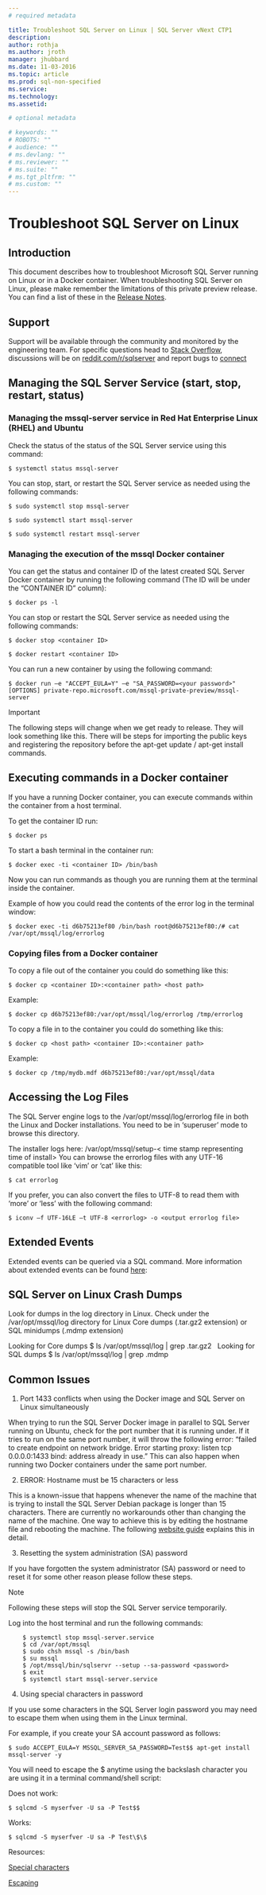 ```yaml
---
# required metadata

title: Troubleshoot SQL Server on Linux | SQL Server vNext CTP1
description: 
author: rothja 
ms.author: jroth 
manager: jhubbard
ms.date: 11-03-2016
ms.topic: article
ms.prod: sql-non-specified
ms.service: 
ms.technology: 
ms.assetid: 

# optional metadata

# keywords: ""
# ROBOTS: ""
# audience: ""
# ms.devlang: ""
# ms.reviewer: ""
# ms.suite: ""
# ms.tgt_pltfrm: ""
# ms.custom: ""
---
```

# Troubleshoot SQL Server on Linux
## Introduction

This document describes how to troubleshoot Microsoft SQL Server running on Linux or in a Docker container. When troubleshooting SQL Server on Linux, please make remember the limitations of this private preview release. You can find a list of these in the [Release Notes](sql-server-linux-release-notes.md).

## Support

Support will be available through the community and monitored by the engineering team. 
For specific questions head to [Stack Overflow](http://stackoverflow.com/), discussions will be on [reddit.com/r/sqlserver](www.reddit.com/r/sqlserver) and report bugs to [connect](http://connect.microsoft.com/)

## Managing the SQL Server Service (start, stop, restart, status)

### Managing the mssql-server service in Red Hat Enterprise Linux (RHEL) and Ubuntu 

Check the status of the status of the SQL Server service using this command:

    $ systemctl status mssql-server

You can stop, start, or restart the SQL Server service as needed using the following commands:

    $ sudo systemctl stop mssql-server

    $ sudo systemctl start mssql-server
    
    $ sudo systemctl restart mssql-server

### Managing the execution of the mssql Docker container

You can get the status and container ID of the latest created SQL Server Docker container by running the following command (The ID will be under the “CONTAINER ID” column):

    $ docker ps -l

You can stop or restart the SQL Server service as needed using the following commands:

    $ docker stop <container ID> 

    $ docker restart <container ID> 

You can run a new container by using the following command:

	$ docker run –e "ACCEPT_EULA=Y" –e "SA_PASSWORD=<your password>" [OPTIONS] private-repo.microsoft.com/mssql-private-preview/mssql-server 

> [!IMPORTANT]
> The following steps will change when we get ready to release. They will look something like this. There will be steps for importing the public keys and registering the repository before the apt-get update / apt-get install commands. 


## Executing commands in a Docker container

If you have a running Docker container, you can execute commands within the container from a host terminal.

To get the container ID run:
    
    $ docker ps

To start a bash terminal in the container run:

    $ docker exec -ti <container ID> /bin/bash
Now you can run commands as though you are running them at the terminal inside the container.

Example of how you could read the contents of the error log in the terminal window:

    $ docker exec -ti d6b75213ef80 /bin/bash root@d6b75213ef80:/# cat /var/opt/mssql/log/errorlog

### Copying files from a Docker container

To copy a file out of the container you could do something like this:
    
    $ docker cp <container ID>:<container path> <host path>

Example:
    
    $ docker cp d6b75213ef80:/var/opt/mssql/log/errorlog /tmp/errorlog

To copy a file in to the container you could do something like this:
    
    $ docker cp <host path> <container ID>:<container path>

Example:
    
    $ docker cp /tmp/mydb.mdf d6b75213ef80:/var/opt/mssql/data

## Accessing the Log Files
    
The SQL Server engine logs to the /var/opt/mssql/log/errorlog file in both the Linux and Docker installations. You need to be in ‘superuser’ mode to browse this directory.

The installer logs here: /var/opt/mssql/setup-< time stamp representing time of install>
You can browse the errorlog files with any UTF-16 compatible tool like ‘vim’ or ‘cat’ like this: 

    $ cat errorlog

If you prefer, you can also convert the files to UTF-8 to read them with ‘more’ or ‘less’ with the following command:
    
    $ iconv –f UTF-16LE –t UTF-8 <errorlog> -o <output errorlog file>

## Extended Events

Extended events can be queried via a SQL command.  More information about extended events can be found [here](https://technet.microsoft.com/en-us/library/bb630282.aspx):

## SQL Server on Linux Crash Dumps 

Look for dumps in the log directory in Linux. Check under the /var/opt/mssql/log directory for Linux Core dumps (.tar.gz2 extension) or SQL minidumps (.mdmp extension)

Looking for Core dumps 
    $ ls /var/opt/mssql/log | grep .tar.gz2 
 
Looking for SQL dumps 
    $ ls /var/opt/mssql/log | grep .mdmp 

## Common Issues

1. Port 1433 conflicts when using the Docker image and SQL Server on Linux simultaneously

 When trying to run the SQL Server Docker image in parallel to SQL Server running on Ubuntu, check for the port number that it is running under. If it tries to run on the same port number, it will throw the following error: “failed to create endpoint <container name> on network bridge. Error starting proxy: listen tcp 0.0.0.0:1433 bind: address already in use.” This can also happen when running two Docker containers under the same port number.

2. ERROR: Hostname must be 15 characters or less

 This is a known-issue that happens whenever the name of the machine that is trying to install the SQL Server Debian package is longer than 15 characters. There are currently no workarounds other than changing the name of the machine. One way to achieve this is by editing the hostname file and rebooting the machine. The following [website guide](http://www.cyberciti.biz/faq/ubuntu-change-hostname-command/) explains this in detail.

3. Resetting the system administration (SA) password

 If you have forgotten the system administrator (SA) password or need to reset it for some other reason please follow these steps.

 > [!NOTE]
 > Following these steps will stop the SQL Server service temporarily.

 Log into the host terminal and run the following commands:

        $ systemctl stop mssql-server.service
        $ cd /var/opt/mssql
        $ sudo chsh mssql -s /bin/bash
        $ su mssql
        $ /opt/mssql/bin/sqlservr --setup --sa-password <password>
        $ exit
        $ systemctl start mssql-server.service

4. Using special characters in password

If you use some characters in the SQL Server login password you may need to escape them when using them in the Linux terminal.

For example, if you create your SA account password as follows:

    $ sudo ACCEPT_EULA=Y MSSQL_SERVER_SA_PASSWORD=Test$$ apt-get install mssql-server -y

You will need to escape the $ anytime using the backslash character you are using it in a terminal command/shell script:

Does not work:

    $ sqlcmd -S myserfver -U sa -P Test$$

Works:

    $ sqlcmd -S myserfver -U sa -P Test\$\$

Resources:

[Special characters](http://tldp.org/LDP/abs/html/special-chars.html)

[Escaping](http://tldp.org/LDP/abs/html/escapingsection.html)
